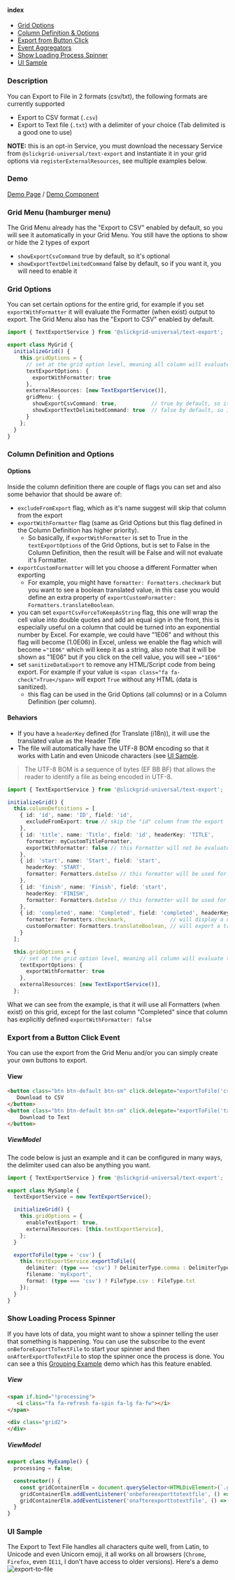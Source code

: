 #### index
- [Grid Options](#grid-options)
- [Column Definition & Options](#column-definition-and-options)
- [Export from Button Click](#export-from-a-button-click-event)
- [Event Aggregators](#event-aggregators)
- [Show Loading Process Spinner](#show-loading-process-spinner)
- [UI Sample](#ui-sample)

### Description
You can Export to File in 2 formats (csv/txt), the following formats are currently supported
- Export to CSV format (`.csv`)
- Export to Text file (`.txt`) with a delimiter of your choice (Tab delimited is a good one to use)

**NOTE:** this is an opt-in Service, you must download the necessary Service from `@slickgrid-universal/text-export` and instantiate it in your grid options via `registerExternalResources`, see multiple examples below.

### Demo
[Demo Page](https://ghiscoding.github.io/slickgrid-universal/#/example02) / [Demo Component](https://github.com/ghiscoding/slickgrid-universal/blob/master/examples/webpack-demo-vanilla-bundle/src/examples/example02.ts)

### Grid Menu (hamburger menu)
The Grid Menu already has the "Export to CSV" enabled by default, so you will see it automatically in your Grid Menu. You still have the options to show or hide the 2 types of export
- `showExportCsvCommand` true by default, so it's optional
- `showExportTextDelimitedCommand` false by default, so if you want it, you will need to enable it

### Grid Options
You can set certain options for the entire grid, for example if you set `exportWithFormatter` it will evaluate the Formatter (when exist) output to export. The Grid Menu also has the "Export to CSV" enabled by default.
```ts
import { TextExportService } from '@slickgrid-universal/text-export';

export class MyGrid {
  initializeGrid() {
    this.gridOptions = {
      // set at the grid option level, meaning all column will evaluate the Formatter (when it has a Formatter defined)
      textExportOptions: {
        exportWithFormatter: true
      },
      externalResources: [new TextExportService()],
      gridMenu: {
        showExportCsvCommand: true,           // true by default, so it's optional
        showExportTextDelimitedCommand: true  // false by default, so if you want it, you will need to enable it
      }
    };
  }
}
```

### Column Definition and Options
#### Options
Inside the column definition there are couple of flags you can set and also some behavior that should be aware of:
- `excludeFromExport` flag, which as it's name suggest will skip that column from the export
- `exportWithFormatter` flag (same as Grid Options but this flag defined in the Column Definition has higher priority).
  - So basically, if `exportWithFormatter` is set to True in the `textExportOptions` of the Grid Options, but is set to False in the Column Definition, then the result will be False and will not evaluate it's Formatter.
- `exportCustomFormatter` will let you choose a different Formatter when exporting
  - For example, you might have `formatter: Formatters.checkmark` but you want to see a boolean translated value, in this case you would define an extra property of `exportCustomFormatter: Formatters.translateBoolean`.
- you can set `exportCsvForceToKeepAsString` flag, this one will wrap the cell value into double quotes and add an equal sign in the front, this is especially useful on a column that could be turned into an exponential number by Excel. For example, we could have "1E06" and without this flag will become (1.0E06) in Excel, unless we enable the flag which will become `="1E06"` which will keep it as a string, also note that it will be shown as "1E06" but if you click on the cell value, you will see `="1E06"`
- set `sanitizeDataExport` to remove any HTML/Script code from being export. For example if your value is `<span class="fa fa-check">True</span>` will export `True` without any HTML (data is sanitized).
   - this flag can be used in the Grid Options (all columns) or in a Column Definition (per column).

#### Behaviors
- If you have a `headerKey` defined (for Translate (i18n)), it will use the translated value as the Header Title
- The file will automatically have the UTF-8 BOM encoding so that it works with Latin and even Unicode characters (see [UI Sample](#ui-sample).
> The UTF-8 BOM is a sequence of bytes (EF BB BF) that allows the reader to identify a file as being encoded in UTF-8.

```ts
import { TextExportService } from '@slickgrid-universal/text-export';

initializeGrid() {
  this.columnDefinitions = [
    { id: 'id', name: 'ID', field: 'id',
      excludeFromExport: true // skip the "id" column from the export
    },
    { id: 'title', name: 'Title', field: 'id', headerKey: 'TITLE',
      formatter: myCustomTitleFormatter,
      exportWithFormatter: false // this Formatter will not be evaluated
    },
    { id: 'start', name: 'Start', field: 'start',
      headerKey: 'START',
      formatter: Formatters.dateIso // this formatter will be used for the export
    },
    { id: 'finish', name: 'Finish', field: 'start',
      headerKey: 'FINISH',
      formatter: Formatters.dateIso // this formatter will be used for the export
    },
    { id: 'completed', name: 'Completed', field: 'completed', headerKey: 'COMPLETED',
      formatter: Formatters.checkmark,              // will display a checkmark icon in the UI
      customFormatter: Formatters.translateBoolean, // will export a translated value, e.g. in French, True would show as 'Vrai'
    }
  ];

  this.gridOptions = {
    // set at the grid option level, meaning all column will evaluate the Formatter (when it has a Formatter defined)
    textExportOptions: {
      exportWithFormatter: true
    },
    externalResources: [new TextExportService()],
  };
```

What we can see from the example, is that it will use all Formatters (when exist) on this grid, except for the last column "Completed" since that column has explicitly defined `exportWithFormatter: false`

### Export from a Button Click Event
You can use the export from the Grid Menu and/or you can simply create your own buttons to export.
#### View
```html
<button class="btn btn-default btn-sm" click.delegate="exportToFile('csv')">
   Download to CSV
</button>
<button class="btn btn-default btn-sm" click.delegate="exportToFile('txt')">
    Download to Text
</button>
```

##### ViewModel
The code below is just an example and it can be configured in many ways, the delimiter used can also be anything you want.
```ts
import { TextExportService } from '@slickgrid-universal/text-export';

export class MySample {
  textExportService = new TextExportService();

  initializeGrid() {
    this.gridOptions = {
      enableTextExport: true,
      externalResources: [this.textExportService],
    };
  }

  exportToFile(type = 'csv') {
    this.textExportService.exportToFile({
      delimiter: (type === 'csv') ? DelimiterType.comma : DelimiterType.tab,
      filename: 'myExport',
      format: (type === 'csv') ? FileType.csv : FileType.txt
    });
  }
}
```

### Show Loading Process Spinner
If you have lots of data, you might want to show a spinner telling the user that something is happening. You can use the subscribe to the event `onBeforeExportToTextFile` to start your spinner and then `onAfterExportToTextFile` to stop the spinner once the process is done. You can see a this [Grouping Example](https://ghiscoding.github.io/slickgrid-universal/#/example03) demo which has this feature enabled.

##### View
```html
<span if.bind="!processing">
   <i class="fa fa-refresh fa-spin fa-lg fa-fw"></i>
</span>

<div class="grid2">
</div>
```
##### ViewModel
```ts
export class MyExample() {
  processing = false;

  constructor() {
    const gridContainerElm = document.querySelector<HTMLDivElement>(`.grid2`);
    gridContainerElm.addEventListener('onbeforeexporttotextfile', () => processing = true);
    gridContainerElm.addEventListener('onafterexporttotextfile', () => processing = false);
  }
}
```

### UI Sample
The Export to Text File handles all characters quite well, from Latin, to Unicode and even Unicorn emoji, it all works on all browsers (`Chrome`, `Firefox`, even `IE11`, I don't have access to older versions). Here's a demo
![export-to-file](https://github.com/ghiscoding/aurelia-slickgrid/blob/master/screenshots/export-to-file.png)